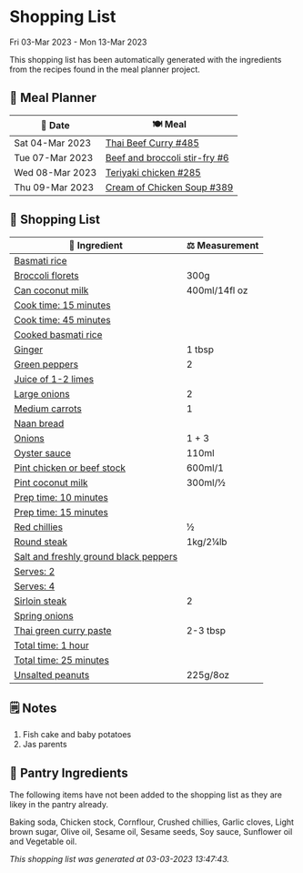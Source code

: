 # Shopping List

Fri 03-Mar 2023 - Mon 13-Mar 2023

This shopping list has been automatically generated with the ingredients from the recipes found in the meal planner project.

## 📅 Meal Planner

|📅 Date| 🍽️ Meal|
|----|----|
|Sat 04-Mar 2023|[Thai Beef Curry #485](https://github.com/jcallaghan/The-Cookbook/issues/485)|
|Tue 07-Mar 2023|[Beef and broccoli stir-fry #6](https://github.com/jcallaghan/The-Cookbook/issues/6)|
|Wed 08-Mar 2023|[Teriyaki chicken #285](https://github.com/jcallaghan/The-Cookbook/issues/285)|
|Thu 09-Mar 2023|[Cream of Chicken Soup #389](https://github.com/jcallaghan/The-Cookbook/issues/389)|

## 🛒 Shopping List

| 🍌 Ingredient| ⚖️ Measurement|
|----------|-----------|
|[Basmati rice](https://www.sainsburys.co.uk/gol-ui/SearchResults/Basmati%20rice)||
|[Broccoli florets](https://www.sainsburys.co.uk/gol-ui/SearchResults/Broccoli%20florets)|300g|
|[Can coconut milk](https://www.sainsburys.co.uk/gol-ui/SearchResults/Can%20coconut%20milk)|400ml/14fl oz|
|[Cook time: 15 minutes](https://www.sainsburys.co.uk/gol-ui/SearchResults/Cook%20time:%2015%20minutes)||
|[Cook time: 45 minutes](https://www.sainsburys.co.uk/gol-ui/SearchResults/Cook%20time:%2045%20minutes)||
|[Cooked basmati rice](https://www.sainsburys.co.uk/gol-ui/SearchResults/Cooked%20basmati%20rice)||
|[Ginger](https://www.sainsburys.co.uk/gol-ui/SearchResults/Ginger)|1 tbsp|
|[Green peppers](https://www.sainsburys.co.uk/gol-ui/SearchResults/Green%20peppers)|2|
|[Juice of 1-2 limes](https://www.sainsburys.co.uk/gol-ui/SearchResults/Juice%20of%201-2%20limes)||
|[Large onions](https://www.sainsburys.co.uk/gol-ui/SearchResults/Large%20onions)|2|
|[Medium carrots](https://www.sainsburys.co.uk/gol-ui/SearchResults/Medium%20carrots)|1|
|[Naan bread](https://www.sainsburys.co.uk/gol-ui/SearchResults/Naan%20bread)||
|[Onions](https://www.sainsburys.co.uk/gol-ui/SearchResults/Onions)|1 + 3|
|[Oyster sauce](https://www.sainsburys.co.uk/gol-ui/SearchResults/Oyster%20sauce)|110ml|
|[Pint chicken or beef stock](https://www.sainsburys.co.uk/gol-ui/SearchResults/Pint%20chicken%20or%20beef%20stock)|600ml/1|
|[Pint coconut milk](https://www.sainsburys.co.uk/gol-ui/SearchResults/Pint%20coconut%20milk)|300ml/½|
|[Prep time: 10 minutes](https://www.sainsburys.co.uk/gol-ui/SearchResults/Prep%20time:%2010%20minutes)||
|[Prep time: 15 minutes](https://www.sainsburys.co.uk/gol-ui/SearchResults/Prep%20time:%2015%20minutes)||
|[Red chillies](https://www.sainsburys.co.uk/gol-ui/SearchResults/Red%20chillies)|½|
|[Round steak](https://www.sainsburys.co.uk/gol-ui/SearchResults/Round%20steak)|1kg/2¼lb|
|[Salt and freshly ground black peppers](https://www.sainsburys.co.uk/gol-ui/SearchResults/Salt%20and%20freshly%20ground%20black%20peppers)||
|[Serves: 2](https://www.sainsburys.co.uk/gol-ui/SearchResults/Serves:%202)||
|[Serves: 4](https://www.sainsburys.co.uk/gol-ui/SearchResults/Serves:%204)||
|[Sirloin steak](https://www.sainsburys.co.uk/gol-ui/SearchResults/Sirloin%20steak)|2|
|[Spring onions](https://www.sainsburys.co.uk/gol-ui/SearchResults/Spring%20onions)||
|[Thai green curry paste](https://www.sainsburys.co.uk/gol-ui/SearchResults/Thai%20green%20curry%20paste)|2-3 tbsp|
|[Total time: 1 hour](https://www.sainsburys.co.uk/gol-ui/SearchResults/Total%20time:%201%20hour)||
|[Total time: 25 minutes](https://www.sainsburys.co.uk/gol-ui/SearchResults/Total%20time:%2025%20minutes)||
|[Unsalted peanuts](https://www.sainsburys.co.uk/gol-ui/SearchResults/Unsalted%20peanuts)|225g/8oz|

## 🗒️ Notes

1. Fish cake and baby potatoes 
1. Jas parents

## 🏪 Pantry Ingredients

The following items have not been added to the shopping list as they are likey in the pantry already.

Baking soda, Chicken stock, Cornflour, Crushed chillies, Garlic cloves, Light brown sugar, Olive oil, Sesame oil, Sesame seeds, Soy sauce, Sunflower oil and Vegetable oil.


_This shopping list was generated at 03-03-2023 13:47:43._
